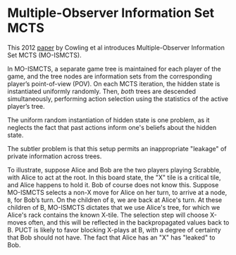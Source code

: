 # Multiple-Observer Information Set MCTS

This 2012 [paper](https://eprints.whiterose.ac.uk/75048/1/CowlingPowleyWhitehouse2012.pdf) by Cowling et al
introduces Multiple-Observer Information Set MCTS (MO-ISMCTS).

In MO-ISMCTS, a separate game tree is maintained for each player of the game, and the tree nodes are 
information sets from the corresponding player’s point-of-view (POV). On each MCTS iteration, the hidden 
state is instantiated uniformly randomly. Then, _both_ trees are descended simultaneously, performing action 
selection using the statistics of the active player’s tree.

The uniform random instantiation of hidden state is one problem, as it neglects the fact that past actions
inform one's beliefs about the hidden state.

The subtler problem is that this setup permits an inappropriate "leakage" of private information across trees.

To illustrate, suppose Alice and Bob are the two players playing Scrabble, with Alice to act at the root.
In this board state, the "X" tile is a critical tile, and Alice happens to hold it. Bob of course does not know this.
Suppose MO-ISMCTS selects a non-X move for Alice on her turn, to arrive at a node, `B`, for Bob’s turn. On the
children of `B`, we are back at Alice's turn. At these children of B, MO-ISMCTS dictates that we use Alice's tree, for which we Alice's
rack contains the known X-tile. The selection step will choose X-moves often, and this will be reflected in the
backpropagated values back to B. PUCT is likely to favor blocking X-plays at B, with a degree of certainty that
Bob should not have. The fact that Alice has an "X" has "leaked" to Bob.
